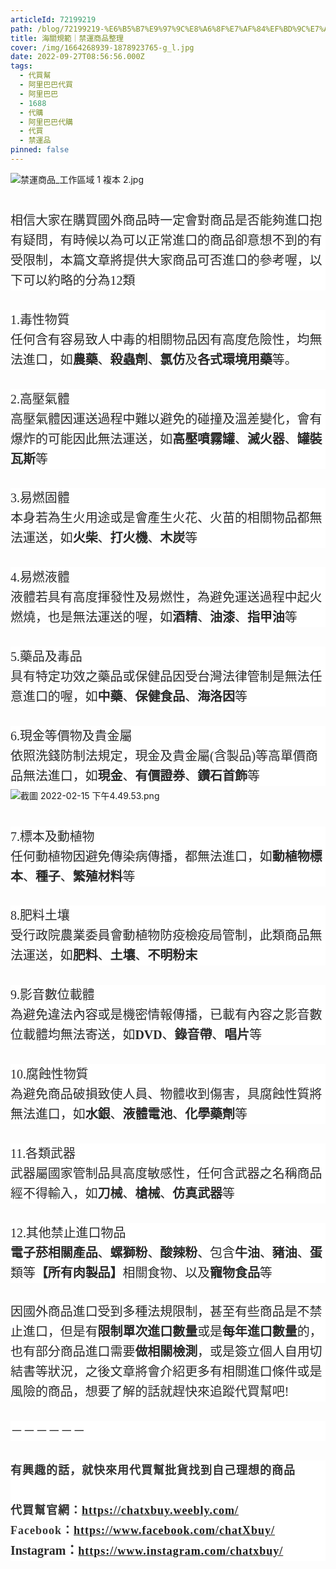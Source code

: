 ```yaml
---
articleId: 72199219
path: /blog/72199219-%E6%B5%B7%E9%97%9C%E8%A6%8F%E7%AF%84%EF%BD%9C%E7%A6%81%E9%81%8B%E5%95%86%E5%93%81%E6%95%B4%E7%90%86
title: 海關規範｜禁運商品整理
cover: /img/1664268939-1878923765-g_l.jpg
date: 2022-09-27T08:56:56.000Z
tags:
  - 代買幫
  - 阿里巴巴代買
  - 阿里巴巴
  - 1688
  - 代購
  - 阿里巴巴代購
  - 代買
  - 禁運品
pinned: false
---
```

  <p><img alt="禁運商品_工作區域 1 複本 2.jpg" src="/img/1664268939-1878923765-g_l.jpg" title="禁運商品_工作區域 1 複本 2.jpg"></p>

<p class="pw-post-body-paragraph jo jp ig jq b jr js jt ju jv jw jx jy jz ka kb kc kd ke kf kg kh ki kj kk kl hz gh" data-selectable-paragraph="" id="2a65" style="box-sizing: inherit; margin: 2em 0px -0.46em; font-weight: 400; color: rgb(41, 41, 41); word-break: break-word; font-style: normal; line-height: 32px; letter-spacing: -0.003em; font-family: source-serif-pro, Georgia, Cambria, &quot;Times New Roman&quot;, Times, serif; font-size: 20px; font-variant-ligatures: normal; font-variant-caps: normal; orphans: 2; text-align: start; text-indent: 0px; text-transform: none; white-space: normal; widows: 2; word-spacing: 0px; -webkit-text-stroke-width: 0px; background-color: rgb(255, 255, 255); text-decoration-thickness: initial; text-decoration-style: initial; text-decoration-color: initial;">相信大家在購買國外商品時一定會對商品是否能夠進口抱有疑問，有時候以為可以正常進口的商品卻意想不到的有受限制，本篇文章將提供大家商品可否進口的參考喔，以下可以約略的分為12類</p>

<p class="pw-post-body-paragraph jo jp ig jq b jr js jt ju jv jw jx jy jz ka kb kc kd ke kf kg kh ki kj kk kl hz gh" data-selectable-paragraph="" id="cf40" style="box-sizing: inherit; margin: 2em 0px -0.46em; font-weight: 400; color: rgb(41, 41, 41); word-break: break-word; font-style: normal; line-height: 32px; letter-spacing: -0.003em; font-family: source-serif-pro, Georgia, Cambria, &quot;Times New Roman&quot;, Times, serif; font-size: 20px; font-variant-ligatures: normal; font-variant-caps: normal; orphans: 2; text-align: start; text-indent: 0px; text-transform: none; white-space: normal; widows: 2; word-spacing: 0px; -webkit-text-stroke-width: 0px; background-color: rgb(255, 255, 255); text-decoration-thickness: initial; text-decoration-style: initial; text-decoration-color: initial;">1.毒性物質<br style="box-sizing: inherit;">
任何含有容易致人中毒的相關物品因有高度危險性，均無法進口，如<strong class="ih jq" style="box-sizing:inherit; font-family:source-serif-pro,georgia,cambria,times new roman,times,serif; font-weight:700">農藥</strong>、<strong class="ih jq" style="box-sizing:inherit; font-family:source-serif-pro,georgia,cambria,times new roman,times,serif; font-weight:700">殺蟲劑</strong>、<strong class="ih jq" style="box-sizing:inherit; font-family:source-serif-pro,georgia,cambria,times new roman,times,serif; font-weight:700">氯仿</strong>及<strong class="ih jq" style="box-sizing:inherit; font-family:source-serif-pro,georgia,cambria,times new roman,times,serif; font-weight:700">各式環境用藥</strong>等。</p>

<p class="pw-post-body-paragraph jo jp ig jq b jr js jt ju jv jw jx jy jz ka kb kc kd ke kf kg kh ki kj kk kl hz gh" data-selectable-paragraph="" id="42fa" style="box-sizing: inherit; margin: 2em 0px -0.46em; font-weight: 400; color: rgb(41, 41, 41); word-break: break-word; font-style: normal; line-height: 32px; letter-spacing: -0.003em; font-family: source-serif-pro, Georgia, Cambria, &quot;Times New Roman&quot;, Times, serif; font-size: 20px; font-variant-ligatures: normal; font-variant-caps: normal; orphans: 2; text-align: start; text-indent: 0px; text-transform: none; white-space: normal; widows: 2; word-spacing: 0px; -webkit-text-stroke-width: 0px; background-color: rgb(255, 255, 255); text-decoration-thickness: initial; text-decoration-style: initial; text-decoration-color: initial;">2.高壓氣體<br style="box-sizing: inherit;">
高壓氣體因運送過程中難以避免的碰撞及溫差變化，會有爆炸的可能因此無法運送，如<strong class="ih jq" style="box-sizing:inherit; font-family:source-serif-pro,georgia,cambria,times new roman,times,serif; font-weight:700">高壓噴霧罐</strong>、<strong class="ih jq" style="box-sizing:inherit; font-family:source-serif-pro,georgia,cambria,times new roman,times,serif; font-weight:700">滅火器</strong>、<strong class="ih jq" style="box-sizing:inherit; font-family:source-serif-pro,georgia,cambria,times new roman,times,serif; font-weight:700">罐裝瓦斯</strong>等</p>

<p class="pw-post-body-paragraph jo jp ig jq b jr js jt ju jv jw jx jy jz ka kb kc kd ke kf kg kh ki kj kk kl hz gh" data-selectable-paragraph="" id="8ef5" style="box-sizing: inherit; margin: 2em 0px -0.46em; font-weight: 400; color: rgb(41, 41, 41); word-break: break-word; font-style: normal; line-height: 32px; letter-spacing: -0.003em; font-family: source-serif-pro, Georgia, Cambria, &quot;Times New Roman&quot;, Times, serif; font-size: 20px; font-variant-ligatures: normal; font-variant-caps: normal; orphans: 2; text-align: start; text-indent: 0px; text-transform: none; white-space: normal; widows: 2; word-spacing: 0px; -webkit-text-stroke-width: 0px; background-color: rgb(255, 255, 255); text-decoration-thickness: initial; text-decoration-style: initial; text-decoration-color: initial;">3.易燃固體<br style="box-sizing: inherit;">
本身若為生火用途或是會產生火花、火苗的相關物品都無法運送，如<strong class="ih jq" style="box-sizing:inherit; font-family:source-serif-pro,georgia,cambria,times new roman,times,serif; font-weight:700">火柴</strong>、<strong class="ih jq" style="box-sizing:inherit; font-family:source-serif-pro,georgia,cambria,times new roman,times,serif; font-weight:700">打火機</strong>、<strong class="ih jq" style="box-sizing:inherit; font-family:source-serif-pro,georgia,cambria,times new roman,times,serif; font-weight:700">木炭</strong>等</p>

<p class="pw-post-body-paragraph jo jp ig jq b jr js jt ju jv jw jx jy jz ka kb kc kd ke kf kg kh ki kj kk kl hz gh" data-selectable-paragraph="" id="958c" style="box-sizing: inherit; margin: 2em 0px -0.46em; font-weight: 400; color: rgb(41, 41, 41); word-break: break-word; font-style: normal; line-height: 32px; letter-spacing: -0.003em; font-family: source-serif-pro, Georgia, Cambria, &quot;Times New Roman&quot;, Times, serif; font-size: 20px; font-variant-ligatures: normal; font-variant-caps: normal; orphans: 2; text-align: start; text-indent: 0px; text-transform: none; white-space: normal; widows: 2; word-spacing: 0px; -webkit-text-stroke-width: 0px; background-color: rgb(255, 255, 255); text-decoration-thickness: initial; text-decoration-style: initial; text-decoration-color: initial;">4.易燃液體<br style="box-sizing: inherit;">
液體若具有高度揮發性及易燃性，為避免運送過程中起火燃燒，也是無法運送的喔，如<strong class="ih jq" style="box-sizing:inherit; font-family:source-serif-pro,georgia,cambria,times new roman,times,serif; font-weight:700">酒精</strong>、<strong class="ih jq" style="box-sizing:inherit; font-family:source-serif-pro,georgia,cambria,times new roman,times,serif; font-weight:700">油漆</strong>、<strong class="ih jq" style="box-sizing:inherit; font-family:source-serif-pro,georgia,cambria,times new roman,times,serif; font-weight:700">指甲油</strong>等</p>

<p class="pw-post-body-paragraph jo jp ig jq b jr js jt ju jv jw jx jy jz ka kb kc kd ke kf kg kh ki kj kk kl hz gh" data-selectable-paragraph="" id="9d4a" style="box-sizing: inherit; margin: 2em 0px -0.46em; font-weight: 400; color: rgb(41, 41, 41); word-break: break-word; font-style: normal; line-height: 32px; letter-spacing: -0.003em; font-family: source-serif-pro, Georgia, Cambria, &quot;Times New Roman&quot;, Times, serif; font-size: 20px; font-variant-ligatures: normal; font-variant-caps: normal; orphans: 2; text-align: start; text-indent: 0px; text-transform: none; white-space: normal; widows: 2; word-spacing: 0px; -webkit-text-stroke-width: 0px; background-color: rgb(255, 255, 255); text-decoration-thickness: initial; text-decoration-style: initial; text-decoration-color: initial;">5.藥品及毒品<br style="box-sizing: inherit;">
具有特定功效之藥品或保健品因受台灣法律管制是無法任意進口的喔，如<strong class="ih jq" style="box-sizing:inherit; font-family:source-serif-pro,georgia,cambria,times new roman,times,serif; font-weight:700">中藥</strong>、<strong class="ih jq" style="box-sizing:inherit; font-family:source-serif-pro,georgia,cambria,times new roman,times,serif; font-weight:700">保健食品</strong>、<strong class="ih jq" style="box-sizing:inherit; font-family:source-serif-pro,georgia,cambria,times new roman,times,serif; font-weight:700">海洛因</strong>等</p>

<p class="pw-post-body-paragraph jo jp ig jq b jr js jt ju jv jw jx jy jz ka kb kc kd ke kf kg kh ki kj kk kl hz gh" data-selectable-paragraph="" id="ccc4" style="box-sizing: inherit; margin: 2em 0px -0.46em; font-weight: 400; color: rgb(41, 41, 41); word-break: break-word; font-style: normal; line-height: 32px; letter-spacing: -0.003em; font-family: source-serif-pro, Georgia, Cambria, &quot;Times New Roman&quot;, Times, serif; font-size: 20px; font-variant-ligatures: normal; font-variant-caps: normal; orphans: 2; text-align: start; text-indent: 0px; text-transform: none; white-space: normal; widows: 2; word-spacing: 0px; -webkit-text-stroke-width: 0px; background-color: rgb(255, 255, 255); text-decoration-thickness: initial; text-decoration-style: initial; text-decoration-color: initial;">6.現金等價物及貴金屬<br style="box-sizing: inherit;">
依照洗錢防制法規定，現金及貴金屬(含製品)等高單價商品無法進口，如<strong class="ih jq" style="box-sizing:inherit; font-family:source-serif-pro,georgia,cambria,times new roman,times,serif; font-weight:700">現金</strong>、<strong class="ih jq" style="box-sizing:inherit; font-family:source-serif-pro,georgia,cambria,times new roman,times,serif; font-weight:700">有價證券</strong>、<strong class="ih jq" style="box-sizing:inherit; font-family:source-serif-pro,georgia,cambria,times new roman,times,serif; font-weight:700">鑽石首飾</strong>等</p>

<p><img alt="截圖 2022-02-15 下午4.49.53.png" src="/img/1664268910-3332068723-g_n.png" title="截圖 2022-02-15 下午4.49.53.png"></p>

<p class="pw-post-body-paragraph jo jp ig jq b jr js jt ju jv jw jx jy jz ka kb kc kd ke kf kg kh ki kj kk kl hz gh" data-selectable-paragraph="" id="3ad2" style="box-sizing: inherit; margin: 2em 0px -0.46em; font-weight: 400; color: rgb(41, 41, 41); word-break: break-word; font-style: normal; line-height: 32px; letter-spacing: -0.003em; font-family: source-serif-pro, Georgia, Cambria, &quot;Times New Roman&quot;, Times, serif; font-size: 20px; font-variant-ligatures: normal; font-variant-caps: normal; orphans: 2; text-align: start; text-indent: 0px; text-transform: none; white-space: normal; widows: 2; word-spacing: 0px; -webkit-text-stroke-width: 0px; background-color: rgb(255, 255, 255); text-decoration-thickness: initial; text-decoration-style: initial; text-decoration-color: initial;">7.標本及動植物<br style="box-sizing: inherit;">
任何動植物因避免傳染病傳播，都無法進口，如<strong class="ih jq" style="box-sizing:inherit; font-family:source-serif-pro,georgia,cambria,times new roman,times,serif; font-weight:700">動植物標本</strong>、<strong class="ih jq" style="box-sizing:inherit; font-family:source-serif-pro,georgia,cambria,times new roman,times,serif; font-weight:700">種子</strong>、<strong class="ih jq" style="box-sizing:inherit; font-family:source-serif-pro,georgia,cambria,times new roman,times,serif; font-weight:700">繁殖材料</strong>等</p>

<p class="pw-post-body-paragraph jo jp ig jq b jr js jt ju jv jw jx jy jz ka kb kc kd ke kf kg kh ki kj kk kl hz gh" data-selectable-paragraph="" id="be81" style="box-sizing: inherit; margin: 2em 0px -0.46em; font-weight: 400; color: rgb(41, 41, 41); word-break: break-word; font-style: normal; line-height: 32px; letter-spacing: -0.003em; font-family: source-serif-pro, Georgia, Cambria, &quot;Times New Roman&quot;, Times, serif; font-size: 20px; font-variant-ligatures: normal; font-variant-caps: normal; orphans: 2; text-align: start; text-indent: 0px; text-transform: none; white-space: normal; widows: 2; word-spacing: 0px; -webkit-text-stroke-width: 0px; background-color: rgb(255, 255, 255); text-decoration-thickness: initial; text-decoration-style: initial; text-decoration-color: initial;">8.肥料土壤<br style="box-sizing: inherit;">
受行政院農業委員會動植物防疫檢疫局管制，此類商品無法運送，如<strong class="ih jq" style="box-sizing:inherit; font-family:source-serif-pro,georgia,cambria,times new roman,times,serif; font-weight:700">肥料</strong>、<strong class="ih jq" style="box-sizing:inherit; font-family:source-serif-pro,georgia,cambria,times new roman,times,serif; font-weight:700">土壤</strong>、<strong class="ih jq" style="box-sizing:inherit; font-family:source-serif-pro,georgia,cambria,times new roman,times,serif; font-weight:700">不明粉末</strong></p>

<p class="pw-post-body-paragraph jo jp ig jq b jr js jt ju jv jw jx jy jz ka kb kc kd ke kf kg kh ki kj kk kl hz gh" data-selectable-paragraph="" id="7a51" style="box-sizing: inherit; margin: 2em 0px -0.46em; font-weight: 400; color: rgb(41, 41, 41); word-break: break-word; font-style: normal; line-height: 32px; letter-spacing: -0.003em; font-family: source-serif-pro, Georgia, Cambria, &quot;Times New Roman&quot;, Times, serif; font-size: 20px; font-variant-ligatures: normal; font-variant-caps: normal; orphans: 2; text-align: start; text-indent: 0px; text-transform: none; white-space: normal; widows: 2; word-spacing: 0px; -webkit-text-stroke-width: 0px; background-color: rgb(255, 255, 255); text-decoration-thickness: initial; text-decoration-style: initial; text-decoration-color: initial;">9.影音數位載體<br style="box-sizing: inherit;">
為避免違法內容或是機密情報傳播，已載有內容之影音數位載體均無法寄送，如<strong class="ih jq" style="box-sizing:inherit; font-family:source-serif-pro,georgia,cambria,times new roman,times,serif; font-weight:700">DVD</strong>、<strong class="ih jq" style="box-sizing:inherit; font-family:source-serif-pro,georgia,cambria,times new roman,times,serif; font-weight:700">錄音帶</strong>、<strong class="ih jq" style="box-sizing:inherit; font-family:source-serif-pro,georgia,cambria,times new roman,times,serif; font-weight:700">唱片</strong>等</p>

<p class="pw-post-body-paragraph jo jp ig jq b jr js jt ju jv jw jx jy jz ka kb kc kd ke kf kg kh ki kj kk kl hz gh" data-selectable-paragraph="" id="617d" style="box-sizing: inherit; margin: 2em 0px -0.46em; font-weight: 400; color: rgb(41, 41, 41); word-break: break-word; font-style: normal; line-height: 32px; letter-spacing: -0.003em; font-family: source-serif-pro, Georgia, Cambria, &quot;Times New Roman&quot;, Times, serif; font-size: 20px; font-variant-ligatures: normal; font-variant-caps: normal; orphans: 2; text-align: start; text-indent: 0px; text-transform: none; white-space: normal; widows: 2; word-spacing: 0px; -webkit-text-stroke-width: 0px; background-color: rgb(255, 255, 255); text-decoration-thickness: initial; text-decoration-style: initial; text-decoration-color: initial;">10.腐蝕性物質<br style="box-sizing: inherit;">
為避免商品破損致使人員、物體收到傷害，具腐蝕性質將無法進口，如<strong class="ih jq" style="box-sizing:inherit; font-family:source-serif-pro,georgia,cambria,times new roman,times,serif; font-weight:700">水銀</strong>、<strong class="ih jq" style="box-sizing:inherit; font-family:source-serif-pro,georgia,cambria,times new roman,times,serif; font-weight:700">液體電池</strong>、<strong class="ih jq" style="box-sizing:inherit; font-family:source-serif-pro,georgia,cambria,times new roman,times,serif; font-weight:700">化學藥劑</strong>等</p>

<p class="pw-post-body-paragraph jo jp ig jq b jr js jt ju jv jw jx jy jz ka kb kc kd ke kf kg kh ki kj kk kl hz gh" data-selectable-paragraph="" id="0080" style="box-sizing: inherit; margin: 2em 0px -0.46em; font-weight: 400; color: rgb(41, 41, 41); word-break: break-word; font-style: normal; line-height: 32px; letter-spacing: -0.003em; font-family: source-serif-pro, Georgia, Cambria, &quot;Times New Roman&quot;, Times, serif; font-size: 20px; font-variant-ligatures: normal; font-variant-caps: normal; orphans: 2; text-align: start; text-indent: 0px; text-transform: none; white-space: normal; widows: 2; word-spacing: 0px; -webkit-text-stroke-width: 0px; background-color: rgb(255, 255, 255); text-decoration-thickness: initial; text-decoration-style: initial; text-decoration-color: initial;">11.各類武器<br style="box-sizing: inherit;">
武器屬國家管制品具高度敏感性，任何含武器之名稱商品經不得輸入，如<strong class="ih jq" style="box-sizing:inherit; font-family:source-serif-pro,georgia,cambria,times new roman,times,serif; font-weight:700">刀械</strong>、<strong class="ih jq" style="box-sizing:inherit; font-family:source-serif-pro,georgia,cambria,times new roman,times,serif; font-weight:700">槍械</strong>、<strong class="ih jq" style="box-sizing:inherit; font-family:source-serif-pro,georgia,cambria,times new roman,times,serif; font-weight:700">仿真武器</strong>等</p>

<p class="pw-post-body-paragraph jo jp ig jq b jr js jt ju jv jw jx jy jz ka kb kc kd ke kf kg kh ki kj kk kl hz gh" data-selectable-paragraph="" id="7dfd" style="box-sizing: inherit; margin: 2em 0px -0.46em; font-weight: 400; color: rgb(41, 41, 41); word-break: break-word; font-style: normal; line-height: 32px; letter-spacing: -0.003em; font-family: source-serif-pro, Georgia, Cambria, &quot;Times New Roman&quot;, Times, serif; font-size: 20px; font-variant-ligatures: normal; font-variant-caps: normal; orphans: 2; text-align: start; text-indent: 0px; text-transform: none; white-space: normal; widows: 2; word-spacing: 0px; -webkit-text-stroke-width: 0px; background-color: rgb(255, 255, 255); text-decoration-thickness: initial; text-decoration-style: initial; text-decoration-color: initial;">12.其他禁止進口物品<br style="box-sizing: inherit;">
<strong class="ih jq" style="box-sizing:inherit; font-family:source-serif-pro,georgia,cambria,times new roman,times,serif; font-weight:700">電子菸相關產品</strong>、<strong class="ih jq" style="box-sizing:inherit; font-family:source-serif-pro,georgia,cambria,times new roman,times,serif; font-weight:700">螺獅粉</strong>、<strong class="ih jq" style="box-sizing:inherit; font-family:source-serif-pro,georgia,cambria,times new roman,times,serif; font-weight:700">酸辣粉</strong>、包含<strong class="ih jq" style="box-sizing:inherit; font-family:source-serif-pro,georgia,cambria,times new roman,times,serif; font-weight:700">牛油</strong>、<strong class="ih jq" style="box-sizing:inherit; font-family:source-serif-pro,georgia,cambria,times new roman,times,serif; font-weight:700">豬油</strong>、<strong class="ih jq" style="box-sizing:inherit; font-family:source-serif-pro,georgia,cambria,times new roman,times,serif; font-weight:700">蛋</strong>類等<strong class="ih jq" style="box-sizing:inherit; font-family:source-serif-pro,georgia,cambria,times new roman,times,serif; font-weight:700">【所有肉製品】</strong>相關食物、以及<strong class="ih jq" style="box-sizing:inherit; font-family:source-serif-pro,georgia,cambria,times new roman,times,serif; font-weight:700">寵物食品</strong>等</p>

<p class="pw-post-body-paragraph jo jp ig jq b jr js jt ju jv jw jx jy jz ka kb kc kd ke kf kg kh ki kj kk kl hz gh" data-selectable-paragraph="" id="3d82" style="box-sizing: inherit; margin: 2em 0px -0.46em; font-weight: 400; color: rgb(41, 41, 41); word-break: break-word; font-style: normal; line-height: 32px; letter-spacing: -0.003em; font-family: source-serif-pro, Georgia, Cambria, &quot;Times New Roman&quot;, Times, serif; font-size: 20px; font-variant-ligatures: normal; font-variant-caps: normal; orphans: 2; text-align: start; text-indent: 0px; text-transform: none; white-space: normal; widows: 2; word-spacing: 0px; -webkit-text-stroke-width: 0px; background-color: rgb(255, 255, 255); text-decoration-thickness: initial; text-decoration-style: initial; text-decoration-color: initial;">因國外商品進口受到多種法規限制，甚至有些商品是不禁止進口，但是有<strong class="ih jq" style="box-sizing:inherit; font-family:source-serif-pro,georgia,cambria,times new roman,times,serif; font-weight:700">限制單次進口數量</strong>或是<strong class="ih jq" style="box-sizing:inherit; font-family:source-serif-pro,georgia,cambria,times new roman,times,serif; font-weight:700">每年進口數量</strong>的，也有部分商品進口需要<strong class="ih jq" style="box-sizing:inherit; font-family:source-serif-pro,georgia,cambria,times new roman,times,serif; font-weight:700">做相關檢測</strong>，或是簽立個人自用切結書等狀況，之後文章將會介紹更多有相關進口條件或是風險的商品，想要了解的話就趕快來追蹤代買幫吧!</p>

<p class="pw-post-body-paragraph jo jp ig jq b jr js jt ju jv jw jx jy jz ka kb kc kd ke kf kg kh ki kj kk kl hz gh" data-selectable-paragraph="" id="8fd5" style="box-sizing: inherit; margin: 2em 0px -0.46em; font-weight: 400; color: rgb(41, 41, 41); word-break: break-word; font-style: normal; line-height: 32px; letter-spacing: -0.003em; font-family: source-serif-pro, Georgia, Cambria, &quot;Times New Roman&quot;, Times, serif; font-size: 20px; font-variant-ligatures: normal; font-variant-caps: normal; orphans: 2; text-align: start; text-indent: 0px; text-transform: none; white-space: normal; widows: 2; word-spacing: 0px; -webkit-text-stroke-width: 0px; background-color: rgb(255, 255, 255); text-decoration-thickness: initial; text-decoration-style: initial; text-decoration-color: initial;">－－－－－－</p>

<p class="pw-post-body-paragraph jo jp ig jq b jr js jt ju jv jw jx jy jz ka kb kc kd ke kf kg kh ki kj kk kl hz gh" data-selectable-paragraph="" style="box-sizing: inherit; margin: 2em 0px -0.46em; font-weight: 400; word-break: break-word; font-style: normal; line-height: 32px; letter-spacing: -0.003em; font-family: source-serif-pro, Georgia, Cambria, &quot;Times New Roman&quot;, Times, serif; font-size: 20px; font-variant-ligatures: normal; font-variant-caps: normal; orphans: 2; text-align: start; text-indent: 0px; text-transform: none; white-space: normal; widows: 2; word-spacing: 0px; -webkit-text-stroke-width: 0px; background-color: rgb(255, 255, 255); text-decoration-thickness: initial; text-decoration-style: initial; text-decoration-color: initial;"><strong class="cu hd" style="-webkit-text-stroke-width:0px; background-color:rgb(255, 255, 255); border:0px; box-sizing:inherit; color:rgb(52, 52, 52); font-family:charter,georgia,cambria,times new roman,times,serif; font-size:18px; font-stretch:inherit; font-style:normal; font-variant-caps:normal; font-variant-east-asian:inherit; font-variant-ligatures:normal; font-variant-numeric:inherit; font-weight:700; letter-spacing:1px; line-height:inherit; margin:0px; orphans:2; padding:0px; text-align:start; text-decoration-color:initial; text-decoration-style:initial; text-decoration-thickness:initial; text-indent:0px; text-transform:none; vertical-align:baseline; white-space:normal; widows:2; word-spacing:0px">有興趣的話，就快來用代買幫批貨找到自己理想的商品</strong><br style="color: rgb(52, 52, 52); font-family: &quot;Noto Sans TC&quot;, 微軟正黑體, sans-serif; font-size: 18px; font-style: normal; font-variant-ligatures: normal; font-variant-caps: normal; font-weight: 400; letter-spacing: 1px; orphans: 2; text-align: start; text-indent: 0px; text-transform: none; white-space: normal; widows: 2; word-spacing: 0px; -webkit-text-stroke-width: 0px; background-color: rgb(255, 255, 255); text-decoration-thickness: initial; text-decoration-style: initial; text-decoration-color: initial; box-sizing: inherit;">
<br>
<strong class="cu hd" style="-webkit-text-stroke-width:0px; background-color:rgb(255, 255, 255); border:0px; box-sizing:inherit; color:rgb(52, 52, 52); font-family:charter,georgia,cambria,times new roman,times,serif; font-size:18px; font-stretch:inherit; font-style:normal; font-variant-caps:normal; font-variant-east-asian:inherit; font-variant-ligatures:normal; font-variant-numeric:inherit; font-weight:700; letter-spacing:1px; line-height:inherit; margin:0px; orphans:2; padding:0px; text-align:start; text-decoration-color:initial; text-decoration-style:initial; text-decoration-thickness:initial; text-indent:0px; text-transform:none; vertical-align:baseline; white-space:normal; widows:2; word-spacing:0px">代買幫官網：</strong><a class="bv ke" href="https://chatxbuy.weebly.com/" rel="noopener nofollow" style="color: inherit; margin: 0px; padding: 0px; border: 0px; font-style: normal; font-variant-ligatures: normal; font-variant-caps: normal; font-variant-numeric: inherit; font-variant-east-asian: inherit; font-weight: 400; font-stretch: inherit; font-size: 18px; line-height: inherit; font-family: &quot;Noto Sans TC&quot;, 微軟正黑體, sans-serif; vertical-align: baseline; text-decoration: underline; letter-spacing: 1px; orphans: 2; text-align: start; text-indent: 0px; text-transform: none; white-space: normal; widows: 2; word-spacing: 0px; -webkit-text-stroke-width: 0px; background-color: rgb(255, 255, 255); box-sizing: inherit; -webkit-tap-highlight-color: transparent;"><strong class="cu hd" style="border:0px; box-sizing:inherit; font-family:charter,georgia,cambria,times new roman,times,serif; font-size:inherit; font-stretch:inherit; font-style:inherit; font-variant:inherit; font-weight:700; line-height:inherit; margin:0px; padding:0px; vertical-align:baseline">https://chatxbuy.weebly.com/</strong></a><br style="color: rgb(52, 52, 52); font-family: &quot;Noto Sans TC&quot;, 微軟正黑體, sans-serif; font-size: 18px; font-style: normal; font-variant-ligatures: normal; font-variant-caps: normal; font-weight: 400; letter-spacing: 1px; orphans: 2; text-align: start; text-indent: 0px; text-transform: none; white-space: normal; widows: 2; word-spacing: 0px; -webkit-text-stroke-width: 0px; background-color: rgb(255, 255, 255); text-decoration-thickness: initial; text-decoration-style: initial; text-decoration-color: initial; box-sizing: inherit;">
<strong class="cu hd" style="-webkit-text-stroke-width:0px; background-color:rgb(255, 255, 255); border:0px; box-sizing:inherit; color:rgb(52, 52, 52); font-family:charter,georgia,cambria,times new roman,times,serif; font-size:18px; font-stretch:inherit; font-style:normal; font-variant-caps:normal; font-variant-east-asian:inherit; font-variant-ligatures:normal; font-variant-numeric:inherit; font-weight:700; letter-spacing:1px; line-height:inherit; margin:0px; orphans:2; padding:0px; text-align:start; text-decoration-color:initial; text-decoration-style:initial; text-decoration-thickness:initial; text-indent:0px; text-transform:none; vertical-align:baseline; white-space:normal; widows:2; word-spacing:0px">Facebook：</strong><a class="bv ke" href="https://www.facebook.com/chatXbuy/" rel="noopener nofollow" style="color: inherit; margin: 0px; padding: 0px; border: 0px; font-style: normal; font-variant-ligatures: normal; font-variant-caps: normal; font-variant-numeric: inherit; font-variant-east-asian: inherit; font-weight: 400; font-stretch: inherit; font-size: 18px; line-height: inherit; font-family: &quot;Noto Sans TC&quot;, 微軟正黑體, sans-serif; vertical-align: baseline; text-decoration: underline; letter-spacing: 1px; orphans: 2; text-align: start; text-indent: 0px; text-transform: none; white-space: normal; widows: 2; word-spacing: 0px; -webkit-text-stroke-width: 0px; background-color: rgb(255, 255, 255); box-sizing: inherit; -webkit-tap-highlight-color: transparent;"><strong class="cu hd" style="border:0px; box-sizing:inherit; font-family:charter,georgia,cambria,times new roman,times,serif; font-size:inherit; font-stretch:inherit; font-style:inherit; font-variant:inherit; font-weight:700; line-height:inherit; margin:0px; padding:0px; vertical-align:baseline">https://www.facebook.com/chatXbuy/</strong></a><br style="color: rgb(52, 52, 52); font-family: &quot;Noto Sans TC&quot;, 微軟正黑體, sans-serif; font-size: 18px; font-style: normal; font-variant-ligatures: normal; font-variant-caps: normal; font-weight: 400; letter-spacing: 1px; orphans: 2; text-align: start; text-indent: 0px; text-transform: none; white-space: normal; widows: 2; word-spacing: 0px; -webkit-text-stroke-width: 0px; background-color: rgb(255, 255, 255); text-decoration-thickness: initial; text-decoration-style: initial; text-decoration-color: initial; box-sizing: inherit;">
<strong class="cu hd" style="border:0px; box-sizing:inherit; font-family:charter,georgia,cambria,times new roman,times,serif; font-size:inherit; font-stretch:inherit; font-style:inherit; font-variant:inherit; font-weight:700; line-height:inherit; margin:0px; padding:0px; vertical-align:baseline"><font color="#292929">Instagram</font><font color="#343434">：</font></strong><a class="bv ke" href="https://www.instagram.com/chatxbuy/" rel="noopener nofollow" style="color: inherit; margin: 0px; padding: 0px; border: 0px; font-style: normal; font-variant-ligatures: normal; font-variant-caps: normal; font-variant-numeric: inherit; font-variant-east-asian: inherit; font-weight: 400; font-stretch: inherit; font-size: 18px; line-height: inherit; font-family: &quot;Noto Sans TC&quot;, 微軟正黑體, sans-serif; vertical-align: baseline; text-decoration: underline; letter-spacing: 1px; orphans: 2; text-align: start; text-indent: 0px; text-transform: none; white-space: normal; widows: 2; word-spacing: 0px; -webkit-text-stroke-width: 0px; background-color: rgb(255, 255, 255); box-sizing: inherit; -webkit-tap-highlight-color: transparent;"><strong class="cu hd" style="border:0px; box-sizing:inherit; font-family:charter,georgia,cambria,times new roman,times,serif; font-size:inherit; font-stretch:inherit; font-style:inherit; font-variant:inherit; font-weight:700; line-height:inherit; margin:0px; padding:0px; vertical-align:baseline">https://www.instagram.com/chatxbuy/</strong></a></p>

  